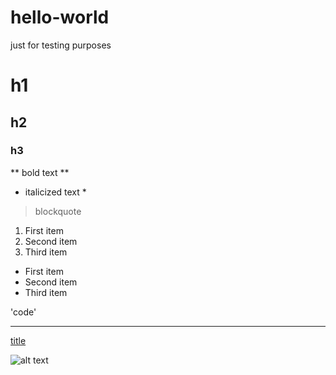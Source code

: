 # hello-world
just for testing purposes
# h1
## h2
### h3
** bold text **
* italicized text *
> blockquote

1. First item
2. Second item
3. Third item

- First item
- Second item
- Third item

'code'

---

[title](https://www.example.com)

![alt text](image.jpeg)
